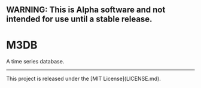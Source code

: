 ## WARNING: This is Alpha software and not intended for use until a stable release.

# M3DB

A time series database.

<hr>
This project is released under the [MIT License](LICENSE.md).
